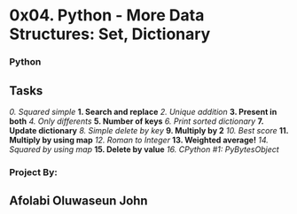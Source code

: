 # 0x04. Python - More Data Structures: Set, Dictionary
### Python

## Tasks
 _0. Squared simple_
**1. Search and replace**
 _2. Unique addition_
**3. Present in both**
 _4. Only differents_
**5. Number of keys**
 _6. Print sorted dictionary_
**7. Update dictionary**
 _8. Simple delete by key_
**9. Multiply by 2**
 _10. Best score_
**11. Multiply by using map**
 _12. Roman to Integer_
**13. Weighted average!**
 _14. Squared by using map_
**15. Delete by value**
 _16. CPython #1: PyBytesObject_

### Project By:
##  Afolabi Oluwaseun John
